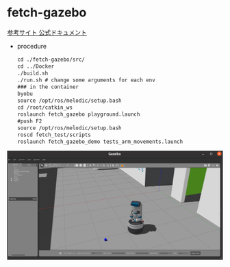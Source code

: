# fetch-gazebo
[参考サイト 公式ドキュメント](https://docs.fetchrobotics.com/index.html)
- procedure
  ```
  cd ./fetch-gazebo/src/
  cd ../Docker
  ./build.sh
  ./run.sh # change some arguments for each env
  ### in the container
  byobu
  source /opt/ros/melodic/setup.bash
  cd /root/catkin_ws
  roslaunch fetch_gazebo playground.launch
  #push F2
  source /opt/ros/melodic/setup.bash
  roscd fetch_test/scripts
  roslaunch fetch_gazebo_demo tests_arm_movements.launch
  ```

![fetch](images/fetch.png)
